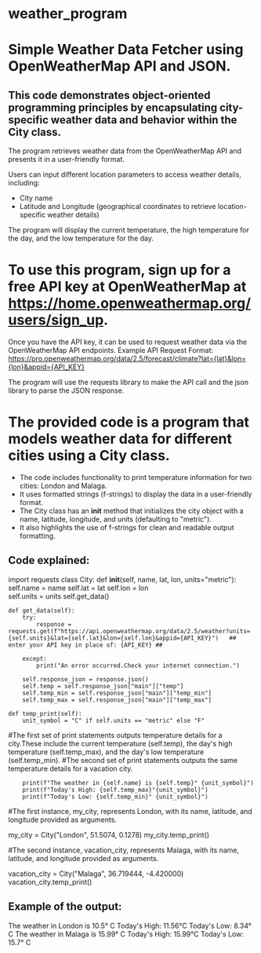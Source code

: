 # weather_program

# Simple Weather Data Fetcher using OpenWeatherMap API and JSON.
##  This code demonstrates object-oriented programming principles by encapsulating city-specific weather data and behavior within the City class. ##

The program retrieves weather data from the OpenWeatherMap API and presents it in a user-friendly format. 

Users can input different location parameters to access weather details, including:
- City name
- Latitude and Longitude (geographical coordinates to retrieve location-specific weather details)

The program will display the current temperature, the high temperature for the day, and the low temperature for the day.

# To use this program, sign up for a free API key at OpenWeatherMap at https://home.openweathermap.org/users/sign_up.
Once you have the API key, it can be used to request weather data via the OpenWeatherMap API endpoints.
Example API Request Format: https://pro.openweathermap.org/data/2.5/forecast/climate?lat={lat}&lon={lon}&appid={API_KEY}

The program will use the requests library to make the API call and the json library to parse the JSON response.

# The provided code is a program that models weather data for different cities using a City class. 
- The code includes functionality to print temperature information for two cities: London and Malaga. 
- It uses formatted strings (f-strings) to display the data in a user-friendly format.
- The City class has an __init__ method that initializes the city object with a name, latitude, longitude, and units (defaulting to "metric").
- It also highlights the use of f-strings for clean and readable output formatting.



## Code explained:


import requests
class City:
    def __init__(self, name, lat, lon, units="metric"):
        self.name = name
        self.lat = lat
        self.lon = lon  
        self.units = units
        self.get_data()
    
    def get_data(self):
        try:
            response = requests.get(f"https://api.openweathermap.org/data/2.5/weather?units={self.units}&lat={self.lat}&lon={self.lon}&appid={API_KEY}")   ## enter your API key in place of: {API_KEY} ##

        except:
            print("An error occurred.Check your internet connection.")
    
        self.response_json = response.json()
        self.temp = self.response_json["main"]["temp"]
        self.temp_min = self.response_json["main"]["temp_min"]
        self.temp_max = self.response_json["main"]["temp_max"]
    
    def temp_print(self):
        unit_symbol = "C" if self.units == "metric" else "F"
  
#The first set of print statements outputs temperature details for a city.These include the current temperature (self.temp), the day's high temperature (self.temp_max), and the day's low temperature (self.temp_min).
#The second set of print statements outputs the same temperature details for a vacation city.

        print(f"The weather in {self.name} is {self.temp}° {unit_symbol}")     
        print(f"Today's High: {self.temp_max}°{unit_symbol}")
        print(f"Today's Low: {self.temp_min}° {unit_symbol}") 
      
#The first instance, my_city, represents London, with its name, latitude, and longitude provided as arguments.

my_city = City("London", 51.5074, 0.1278)
my_city.temp_print()

#The second instance, vacation_city, represents Malaga, with its name, latitude, and longitude provided as arguments.

vacation_city = City("Malaga", 36.719444, -4.420000)
vacation_city.temp_print()


## Example of the output:

The weather in London is 10.5° C
Today's High: 11.56°C
Today's Low: 8.34° C
The weather in Malaga is 15.99° C
Today's High: 15.99°C
Today's Low: 15.7° C
